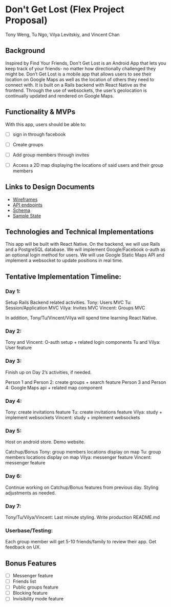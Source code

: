 # Don't Get Lost (Flex Project Proposal)
 
Tony Weng, Tu Ngo, Vilya Levitskiy, and Vincent Chan
 
## Background
 
Inspired by Find Your Friends, Don't Get Lost is an Android App that lets you keep track of your friends- no matter how directionally challenged they might be. Don’t Get Lost is a mobile app that allows users to see their location on Google Maps as well as the location of others they need to connect with. It is built on a Rails backend with React Native as the frontend. Through the use of websockets, the user’s geolocation is continually updated and rendered on Google Maps.
 
## Functionality & MVPs
 
With this app, users should be able to:
 
- [ ] sign in through facebook
- [ ] Create groups
- [ ] Add group members through invites
- [ ] Access a 2D map displaying the locations of said users and their group members
 
 
## Links to Design Documents
 
- [Wireframes](/docs/images)
- [API endpoints](/docs/api_end_points.md)
- [Schema](/docs/schema.md)
- [Sample State](/docs/state_slice.md)
 
 
## Technologies and Technical Implementations
 
This app will be built with React Native. On the backend, we will use Rails and a PostgreSQL database.
We will implement Google/Facebook o-auth as an optional login method for users.
We will use Google Static Maps API and implement a websocket to update positions in real time.
 
## Tentative Implementation Timeline:
 
### Day 1:
 
Setup Rails Backend related activities. 
Tony: Users MVC
Tu: Session/Application MVC
Vilya: Invites MVC
Vincent: Groups MVC
 
In addition, Tony/Tu/Vincent/Vilya will spend time learning React Native.
 
### Day 2:
 
Tony and Vincent: O-auth setup + related login components
Tu and Vilya: User feature
 
### Day 3:
Finish up on Day 2’s activities, if needed.
 
Person 1 and Person 2: create groups + search feature
Person 3 and Person 4: Google Maps api + related map component
 
### Day 4:
 
Tony: create invitations feature
Tu: create invitations feature
Vilya: study + implement websockets 
Vincent: study + implement websockets 
 
### Day 5:
 
Host on android store.
Demo website.
 
Catchup/Bonus
Tony: group members locations display on map
Tu: group members locations display on map
Vilya: messenger feature
Vincent: messenger feature
 
### Day 6:
 
Continue working on Catchup/Bonus features from previous day. Styling adjustments as needed.
 
 
### Day 7:
 
Tony/Tu/Vilya/Vincent: Last minute styling. Write production README.md
 
### Userbase/Testing:
Each group member will get 5-10 friends/family to review their app. Get feedback on UX.
 
## Bonus Features
- [ ] Messenger feature
- [ ] Friends list
- [ ] Public groups feature
- [ ] Blocking feature
- [ ] Invisibility mode feature

